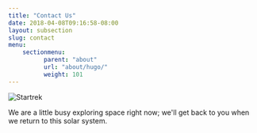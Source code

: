 ```yaml
---
title: "Contact Us"
date: 2018-04-08T09:16:58-08:00
layout: subsection
slug: contact
menu:
    sectionmenu:
          parent: "about"
          url: "about/hugo/"
          weight: 101
---
```


![Startrek](https://upload.wikimedia.org/wikipedia/commons/archive/a/a8/20120607165054%21Leonard_Nimoy_William_Shatner_Star_Trek_1968.JPG)

We are a little busy exploring space right now; we'll get back to you when we
return to this solar system.

